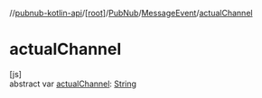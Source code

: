 //[pubnub-kotlin-api](../../../../index.md)/[[root]](../../index.md)/[PubNub](../index.md)/[MessageEvent](index.md)/[actualChannel](actual-channel.md)

# actualChannel

[js]\
abstract var [actualChannel](actual-channel.md): [String](https://kotlinlang.org/api/latest/jvm/stdlib/kotlin-stdlib/kotlin/-string/index.html)
